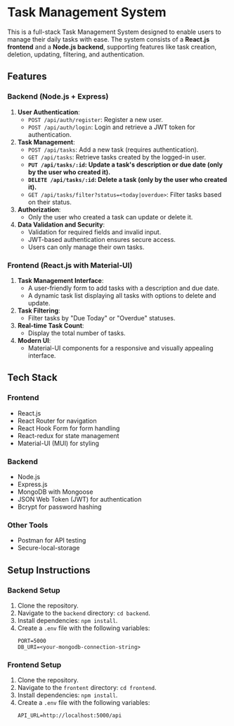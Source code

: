 # Task Management System

This is a full-stack Task Management System designed to enable users to manage their daily tasks with ease. The system consists of a **React.js frontend** and a **Node.js backend**, supporting features like task creation, deletion, updating, filtering, and authentication.

## **Features**

### **Backend (Node.js + Express)**
1. **User Authentication**:
   - `POST /api/auth/register`: Register a new user.
   - `POST /api/auth/login`: Login and retrieve a JWT token for authentication.
2. **Task Management**:
   - `POST /api/tasks`: Add a new task (requires authentication).
   - `GET /api/tasks`: Retrieve tasks created by the logged-in user.
   - **`PUT /api/tasks/:id`: Update a task's description or due date (only by the user who created it).**
   - **`DELETE /api/tasks/:id`: Delete a task (only by the user who created it).**
   - `GET /api/tasks/filter?status=<today|overdue>`: Filter tasks based on their status.
3. **Authorization**:
   - Only the user who created a task can update or delete it.
4. **Data Validation and Security**:
   - Validation for required fields and invalid input.
   - JWT-based authentication ensures secure access.
   - Users can only manage their own tasks.

### **Frontend (React.js with Material-UI)**
1. **Task Management Interface**:
   - A user-friendly form to add tasks with a description and due date.
   - A dynamic task list displaying all tasks with options to delete and update.
2. **Task Filtering**:
   - Filter tasks by "Due Today" or "Overdue" statuses.
3. **Real-time Task Count**:
   - Display the total number of tasks.
4. **Modern UI**:
   - Material-UI components for a responsive and visually appealing interface.

## **Tech Stack**

### **Frontend**
- React.js
- React Router for navigation
- React Hook Form for form handling
- React-redux for state management
- Material-UI (MUI) for styling

### **Backend**
- Node.js
- Express.js
- MongoDB with Mongoose
- JSON Web Token (JWT) for authentication
- Bcrypt for password hashing

### **Other Tools**
- Postman for API testing
- Secure-local-storage

## **Setup Instructions**

### **Backend Setup**
1. Clone the repository.
2. Navigate to the `backend` directory: `cd backend`.
3. Install dependencies: `npm install`.
4. Create a `.env` file with the following variables:
   ```env
   PORT=5000
   DB_URI=<your-mongodb-connection-string>

### **Frontend Setup**
1. Clone the repository.
2. Navigate to the `frontent` directory: `cd frontend`.
3. Install dependencies: `npm install`.
4. Create a `.env` file with the following variables:
   ```env
   API_URL=http://localhost:5000/api
